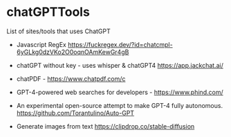 # chatGPTTools
List of sites/tools that uses ChatGPT 


* Javascript RegEx https://fuckregex.dev/?id=chatcmpl-6yGLkg0dzVKo2O0oqnOAmKewGr4gB 
* chatGPT without key - uses whisper & chatGPT4 https://app.jackchat.ai/
* chatPDF - https://www.chatpdf.com/c


* GPT-4-powered web searches for developers - https://www.phind.com/

* An experimental open-source attempt to make GPT-4 fully autonomous.  https://github.com/Torantulino/Auto-GPT

* Generate images from text https://clipdrop.co/stable-diffusion
